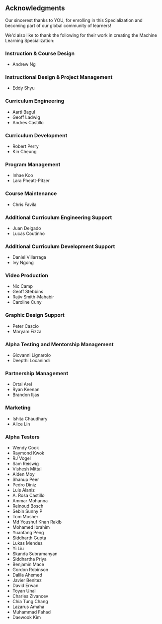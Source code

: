 ## Acknowledgments

Our sincerest thanks to YOU, for enrolling in this Specialization and becoming part of our global community of learners! 

We'd also like to thank the following for their work in creating the Machine Learning Specialization:

### Instruction & Course Design
* Andrew Ng

### Instructional Design & Project Management
* Eddy Shyu

### Curriculum Engineering
* Aarti Bagul
* Geoff Ladwig
* Andres Castillo

### Curriculum Development
* Robert Perry
* Kin Cheung

### Program Management
* Inhae Koo
* Lara Pheatt-Pitzer

### Course Maintenance
* Chris Favila

### Additional Curriculum Engineering Support 
* Juan Delgado
* Lucas Coutinho

### Additional Curriculum Development Support
* Daniel Villarraga
* Ivy Ngong

### Video Production
* Nic Camp
* Geoff Stebbins
* Rajiv Smith-Mahabir
* Caroline Cuny

### Graphic Design Support
* Peter Cascio
* Maryam Fizza

### Alpha Testing and Mentorship Management
* Giovanni Lignarolo
* Deepthi Locanindi

### Partnership Management
* Ortal Arel
* Ryan Keenan
* Brandon Iljas

### Marketing
* Ishita Chaudhary
* Alice Lin

### Alpha Testers
* Wendy Cook
* Raymond Kwok
* RJ Vogel
* Sam Reiswig
* Vishesh Mittal
* Aiden Moy
* Shanup Peer
* Pedro Diniz
* Luis Alaniz
* A. Rosa Castillo
* Ammar Mohanna
* Reinoud Bosch
* Sebin Sunny P
* Tom Mosher
* Md Youshuf Khan Rakib
* Mohamed Ibrahim
* Yuanfang Peng
* Siddharth Gupta
* Lukas Mendes
* Yi Liu
* Skanda Subramanyan
* Siddhartha Priya
* Benjamin Mace
* Gordon Robinson
* Dalila Ahemed
* Javier Benitez
* David Erwan
* Toyan Unal
* Charles Zivancev
* Chia Tung Chang
* Lazarus Amaha
* Muhammad Fahad
* Daewook Kim
